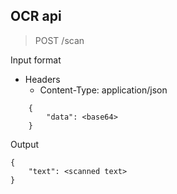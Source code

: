 ## OCR api

> POST /scan

Input format
- Headers
  - Content-Type: application/json
```
    {
        "data": <base64>
    }
```
Output

    {
        "text": <scanned text>
    }
